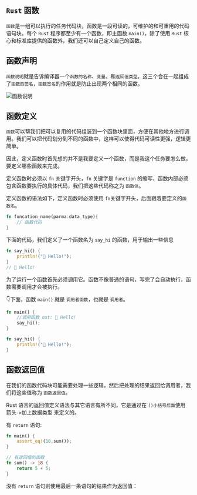 ## `Rust` 函数

`函数`是一组可以执行的任务代码块，函数是一段可读的，可维护的和可重用的代码语句块。每个 `Rust` 程序都至少有一个函数，即主函数 `main()`，除了使用 `Rust` 核心和标准库提供的函数外，我们还可以自己定义自己的函数。


## 函数声明

`函数说明`就是告诉编译器一个`函数的名称`、`变量`、和`返回值类型`。这三个合在一起组成了`函数的签名`，`函数签名`的作用就是防止出现两个相同的函数。

![函数说明](https://tva1.sinaimg.cn/large/008eGmZEgy1gnlxm78bqrj30e306fdgg.jpg)

## 函数定义

`函数`可以帮我们把可以复用的代码组装到一个函数块里面，方便在其他地方进行调用。我们可以把代码划分到不同的函数中，这样可以使得代码可读性更强，逻辑更简单。

因此，定义函数时首先想的并不是我要定义一个函数，而是我这个任务要怎么做，要定义哪些函数来完成。

定义函数时必须以 `fn` 关键字开头，`fn` 关键字是 `function` 的缩写，函数内部必须包含函数要执行的具体代码，我们把这些代码称之为 `函数体`。

定义函数的语法如下，定义函数时必须使用 `fn`关键字开头，后面跟着要定义的`函数名`。

```rust linenums='1'
fn funcation_name(parma:data_type){
    // 函数代码
}
```

下面的代码，我们定义了一个函数名为 `say_hi` 的函数，用于输出一些信息

```rust linenums='1'
fn say_hi() {
    println!("👋 Hello!");
}
// 👋 Hello!
```
为了运行一个函数首先必须调用它。函数不像普通的语句，写完了会自动执行，函数需要调用才会被执行。

👇下面，函数 `main()` 就是 `调用者函数`，也就是 `调用者`。

```rust linenums='1' hl_lines='3'
fn main() {
    //调用函数 out: 👋 Hello!
    say_hi(); 
}

fn say_hi() {
    println!("👋 Hello!");
}
```

## 函数返回值

在我们的函数代码块可能需要处理一些逻辑，然后把处理的结果返回给调用者，我们将这些值称为 `函数返回值`。

Rust 语言的返回值定义语法与其它语言有所不同，它是通过在 `()小括号后面`使用 箭头` -> `加上数据类型 来定义的。

有 `return` 语句:

```rust linenums='1'
fn main() {
    assert_eq!(10,sum());
}

// 有返回值的函数
fn sum() -> i8 {
    return 5 + 5;
}
```

没有 `return` 语句则使用最后一条语句的结果作为返回值：

```rust linenums='1'

```
